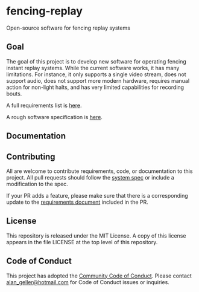 # fencing-replay

Open-source software for fencing replay systems

## Goal

The goal of this project is to develop new software for operating fencing instant replay systems. While the current software works, it has many limitations. For instance, it only supports a single video stream, does not support audio, does not support more modern hardware, requires manual action for non-light halts, and has very limited capabilities for recording bouts.

A full requirements list is [here](Requirements.md).

A rough software specification is [here](Specification.md).

## Documentation

## Contributing

All are welcome to contribute requirements, code, or documentation to this project. All pull requests should follow the [system spec](Specification.md) or include a modification to the spec.

If your PR adds a feature, please make sure that there is a corresponding update to the [requirements document](Requirements.md) included in the PR.

## License

This repository is released under the MIT License. A copy of this license appears in the file LICENSE at the top level of this repository.

## Code of Conduct

This project has adopted the [Community Code of Conduct](https://www.contributor-covenant.org/version/2/0/code_of_conduct/). Please contact alan_geller@hotmail.com for Code of Conduct issues or inquiries.

